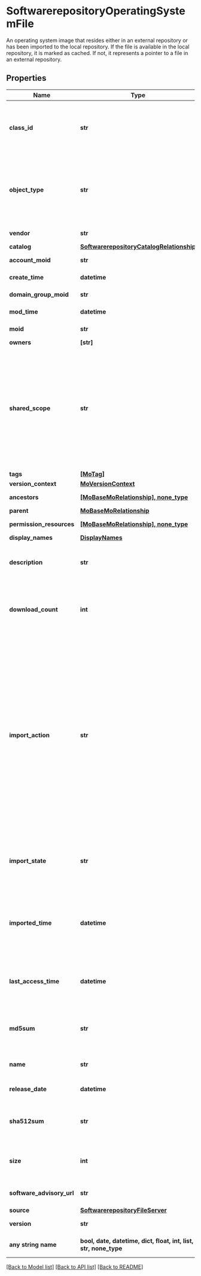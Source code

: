 # SoftwarerepositoryOperatingSystemFile

An operating system image that resides either in an external repository or has been imported to the local repository. If the file is available in the local repository, it is marked as cached. If not, it represents a pointer to a file in an external repository.
## Properties
Name | Type | Description | Notes
------------ | ------------- | ------------- | -------------
**class_id** | **str** | The concrete type of this complex type. Its value must be the same as the &#39;objectType&#39; property. The OpenAPI document references this property as a discriminator value. | [readonly] 
**object_type** | **str** | The fully-qualified type of this managed object, i.e. the class name. This property is optional. The ObjectType is implied from the URL path. If specified, the value of objectType must match the class name specified in the URL path. | [readonly] 
**vendor** | **str** | The vendor or publisher of this file. | [optional] 
**catalog** | [**SoftwarerepositoryCatalogRelationship**](SoftwarerepositoryCatalogRelationship.md) |  | [optional] 
**account_moid** | **str** | The Account ID for this managed object. | [optional] [readonly] 
**create_time** | **datetime** | The time when this managed object was created. | [optional] [readonly] 
**domain_group_moid** | **str** | The DomainGroup ID for this managed object. | [optional] [readonly] 
**mod_time** | **datetime** | The time when this managed object was last modified. | [optional] [readonly] 
**moid** | **str** | The unique identifier of this Managed Object instance. | [optional] 
**owners** | **[str]** |  | [optional] 
**shared_scope** | **str** | Intersight provides pre-built workflows, tasks and policies to end users through global catalogs. Objects that are made available through global catalogs are said to have a &#39;shared&#39; ownership. Shared objects are either made globally available to all end users or restricted to end users based on their license entitlement. Users can use this property to differentiate the scope (global or a specific license tier) to which a shared MO belongs. | [optional] [readonly] 
**tags** | [**[MoTag]**](MoTag.md) |  | [optional] 
**version_context** | [**MoVersionContext**](MoVersionContext.md) |  | [optional] 
**ancestors** | [**[MoBaseMoRelationship], none_type**](MoBaseMoRelationship.md) | An array of relationships to moBaseMo resources. | [optional] [readonly] 
**parent** | [**MoBaseMoRelationship**](MoBaseMoRelationship.md) |  | [optional] 
**permission_resources** | [**[MoBaseMoRelationship], none_type**](MoBaseMoRelationship.md) | An array of relationships to moBaseMo resources. | [optional] [readonly] 
**display_names** | [**DisplayNames**](DisplayNames.md) |  | [optional] 
**description** | **str** | User provided description about the file. Cisco provided description for image inventoried from a Cisco repository. | [optional] 
**download_count** | **int** | The number of times this file has been downloaded from the local repository. It is used by the repository monitoring process to determine the files that are to be evicted from the cache. | [optional] [readonly] 
**import_action** | **str** | The action to be performed on the imported file. If &#39;PreCache&#39; is set, the image will be cached in Appliance. Applicable in Intersight appliance deployment. If &#39;Evict&#39; is set, the cached file will be removed. Applicable in Intersight appliance deployment. If &#39;GeneratePreSignedUploadUrl&#39; is set, generates pre signed URL (s) for the file to be imported into the repository. Applicable for local machine source. The URL (s) will be populated under LocalMachine file server. If &#39;CompleteImportProcess&#39; is set, the ImportState is marked as &#39;Imported&#39;. Applicable for local machine source. If &#39;Cancel&#39; is set, the ImportState is marked as &#39;Failed&#39;. Applicable for local machine source. | [optional]  if omitted the server will use the default value of "None"
**import_state** | **str** | The state  of this file in the repository or Appliance. The importState is updated during the import operation and as part of the repository monitoring process. | [optional] [readonly]  if omitted the server will use the default value of "ReadyForImport"
**imported_time** | **datetime** | The time at which this image or file was imported/cached into the repositry. if the &#39;ImportState&#39; is &#39;Imported&#39;, the time at which this image or file was imported. if the &#39;ImportState&#39; is &#39;Cached&#39;, the time at which this image or file was cached. | [optional] [readonly] 
**last_access_time** | **datetime** | The time at which this file was last downloaded from the local repository. It is used by the repository monitoring process to determine the files that are to be evicted from the cache. | [optional] [readonly] 
**md5sum** | **str** | The md5sum checksum of the file. This information is available for all Cisco distributed images and files imported to the local repository. | [optional] 
**name** | **str** | The name of the file. It is populated as part of the image import operation. | [optional] 
**release_date** | **datetime** | The date on which the file was released or distributed by its vendor. | [optional] 
**sha512sum** | **str** | The sha512sum of the file. This information is available for all Cisco distributed images and files imported to the local repository. | [optional] 
**size** | **int** | The size (in bytes) of the file. This information is available for all Cisco distributed images and files imported to the local repository. | [optional] 
**software_advisory_url** | **str** | The software advisory, if any, provided by the vendor for this file. | [optional] 
**source** | [**SoftwarerepositoryFileServer**](SoftwarerepositoryFileServer.md) |  | [optional] 
**version** | **str** | Vendor provided version for the file. | [optional] 
**any string name** | **bool, date, datetime, dict, float, int, list, str, none_type** | any string name can be used but the value must be the correct type | [optional]

[[Back to Model list]](../README.md#documentation-for-models) [[Back to API list]](../README.md#documentation-for-api-endpoints) [[Back to README]](../README.md)



